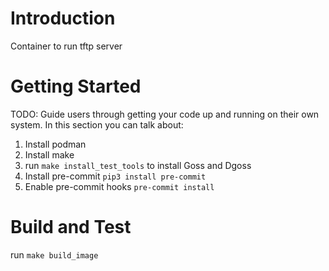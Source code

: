 # Introduction
Container to run tftp server

# Getting Started
TODO: Guide users through getting your code up and running on their own system. In this section you can talk about:
1.	Install podman
2.	Install make
3.	run `make install_test_tools` to install Goss and Dgoss
4.  Install pre-commit `pip3 install pre-commit`
5.  Enable pre-commit hooks `pre-commit install`

# Build and Test
run `make build_image`
